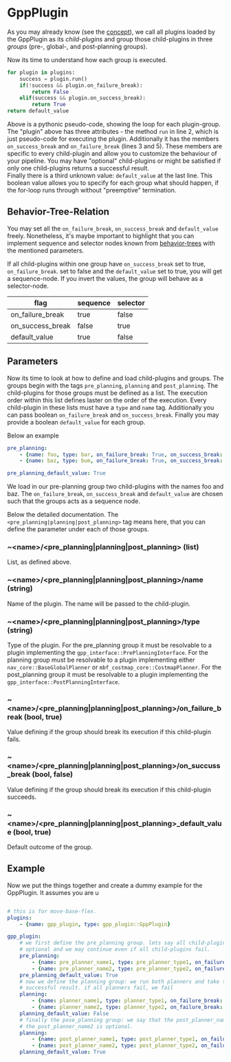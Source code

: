 # GppPlugin

As you may already know (see the [concept](../README.md#concept)), we call all plugins loaded by the GppPlugin as its *child-plugins* and group those child-plugins in three *groups* (pre-, global-, and post-planning groups).

Now its time to understand how each group is executed.

```python
for plugin in plugins:
    success = plugin.run()
    if(!success && plugin.on_failure_break):
        return False
    elif(success && plugin.on_success_break):
        return True
return default_value
```

Above is a pythonic pseudo-code, showing the loop for each plugin-group.
The "plugin" above has three attributes - the method `run` in line 2, which is just pseudo-code for executing the plugin.
Additionally it has the members `on_success_break` and `on_failure_break` (lines 3 and 5).
These members are specific to every child-plugin and allow you to customize the behaviour of your pipeline.
You may have "optional" child-plugins or might be satisfied if only one child-plugins returns a successful result.   
Finally there is a third unknown value: `default_value` at the last line.
This boolean value allows you to specify for each group what should happen, if the for-loop runs through without "preemptive" termination.

## Behavior-Tree-Relation

You may set all the `on_failure_break`, `on_success_break` and `default_value` freely.
Nonetheless, it's maybe important to highlight that you can implement sequence and selector nodes known from [behavior-trees](https://en.wikipedia.org/wiki/Behavior_tree_(artificial_intelligence,_robotics_and_control)) with the mentioned parameters.

If all child-plugins within one group have `on_success_break` set to true, `on_failure_break`. set to false and the `default_value` set to true, you will get a sequence-node.
If you invert the values, the group will behave as a selector-node.

<center>

| flag             | sequence | selector |
|------------------|----------|----------|
| on_failure_break | true     | false    |
| on_success_break | false    | true     |
| default_value    | true     | false    |

</center>

## Parameters

Now its time to look at how to define and load child-plugins and groups.
The groups begin with the tags `pre_planning`, `planning` and `post_planning`.
The child-plugins for those groups must be defined as a list.
The execution order within this list defines laster on the order of the execution.
Every child-plugin in these lists must have a `type` and `name` tag.
Additionally you can pass boolean `on_failure_break` and `on_success_break`.
Finally you may provide a boolean `default_value` for each group.

Below an example

```yaml
pre_planning:
    - {name: foo, type: bar, on_failure_break: True, on_success_break: False}
    - {name: baz, type: bum, on_failure_break: True, on_success_break: False}

pre_planning_default_value: True
```

We load in our pre-planning group two child-plugins with the names foo and baz.
The `on_failure_break`, `on_success_break` and `default_value` are chosen such that the groups acts as a sequence node.

Below the detailed documentation.
The `<pre_planning|planning|post_planning>` tag means here, that you can define the parameter under each of those groups.

### ~\<name>\/<pre_planning|planning|post_planning> (list)

List, as defined above.

### ~\<name>\/<pre_planning|planning|post_planning>\/name (string)

Name of the plugin. The name will be passed to the child-plugin.

### ~\<name>\/<pre_planning|planning|post_planning>\/type (string)

Type of the plugin.
For the pre_planning group it must be resolvable to a plugin implementing the `gpp_interface::PrePlanningInterface`.
For the planning group must be resolvable to a plugin implementing either `nav_core::BaseGlobalPlanner` or `mbf_costmap_core::CostmapPlanner`.
For the post_planning group it must be resolvable to a plugin implementing the `gpp_interface::PostPlanningInterface`.

### ~\<name>\/<pre_planning|planning|post_planning>\/on_failure_break (bool, true)

Value defining if the group should break its execution if this child-plugin fails.

### ~\<name>\/<pre_planning|planning|post_planning>\/on_succuss_break (bool, false)

Value defining if the group should break its execution if this child-plugin succeeds.

### ~\<name>\/<pre_planning|planning|post_planning>\_default_value (bool, true)

Default outcome of the group.

## Example

Now we put the things together and create a dummy example for the GppPlugin.
It assumes you are u

```yaml

# this is for move-base-flex.
plugins:
    - {name: gpp_plugin, type: gpp_plugin::GppPlugin}

gpp_plugin:
    # we first define the pre_planning group. lets say all child-plugins are
    # optional and we may continue even if all child-plugins fail.
    pre_planning:
        - {name: pre_planner_name1, type: pre_planner_type1, on_failure_break: false}
        - {name: pre_planner_name2, type: pre_planner_type2, on_failure_break: false}
    pre_planning_default_value: True
    # now we define the planning group: we run both planners and take the first
    # successful result. if all planners fail, we fail
    planning:
        - {name: planner_name1, type: planner_type1, on_failure_break: false, on_success_break: true}
        - {name: planner_name2, type: planner_type2, on_failure_break: false, on_success_break: true}
    planning_default_value: False
    # finally the pose_planning group: we say that the post_planner_name1 is required,
    # the post_planner_name2 is optional.
    planning:
        - {name: post_planner_name1, type: post_planner_type1, on_failure_break: true}
        - {name: post_planner_name2, type: post_planner_type2, on_failure_break: false}
    planning_default_value: True
```
